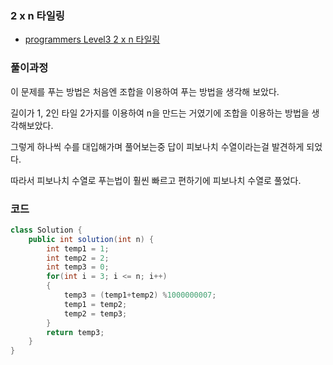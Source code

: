 ### 2 x n 타일링

- [programmers Level3 2 x n 타일링](https://programmers.co.kr/learn/courses/30/lessons/12900)



### 풀이과정

이 문제를 푸는 방법은 처음엔 조합을 이용하여 푸는 방법을 생각해 보았다.

길이가 1, 2인 타일 2가지를 이용하여 n을 만드는 거였기에 조합을 이용하는 방법을 생각해보았다.

그렇게 하나씩 수를 대입해가며 풀어보는중 답이 피보나치 수열이라는걸 발견하게 되었다.

따라서 피보나치 수열로 푸는법이 훨씬 빠르고 편하기에 피보나치 수열로 풀었다.



### 코드

```java
class Solution {
    public int solution(int n) {
		int temp1 = 1;
		int temp2 = 2;
		int temp3 = 0;
		for(int i = 3; i <= n; i++)
		{
			temp3 = (temp1+temp2) %1000000007;
			temp1 = temp2;
			temp2 = temp3;
		}
        return temp3;
    }
}
```

